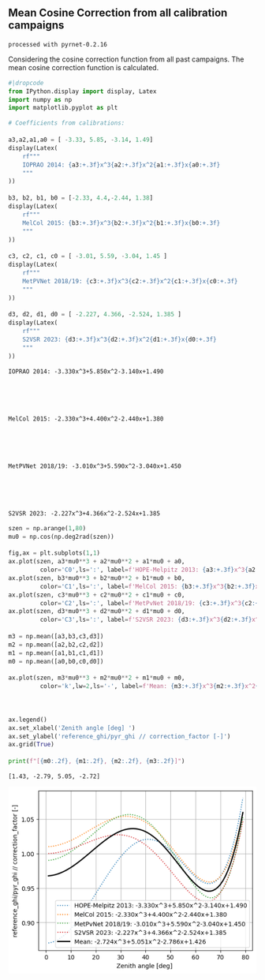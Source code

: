 ## Mean Cosine Correction from all calibration campaigns
```
processed with pyrnet-0.2.16
```

Considering the cosine correction function from all past campaigns. The mean cosine correction function is calculated.


```python
#|dropcode
from IPython.display import display, Latex
import numpy as np
import matplotlib.pyplot as plt
```


```python
# Coefficients from calibrations:

a3,a2,a1,a0 = [ -3.33, 5.85, -3.14, 1.49]
display(Latex(
    rf"""
    IOPRAO 2014: {a3:+.3f}x^3{a2:+.3f}x^2{a1:+.3f}x{a0:+.3f}
    """
))

b3, b2, b1, b0 = [-2.33, 4.4,-2.44, 1.38]
display(Latex(
    rf"""
    MelCol 2015: {b3:+.3f}x^3{b2:+.3f}x^2{b1:+.3f}x{b0:+.3f}
    """
))

c3, c2, c1, c0 = [ -3.01, 5.59, -3.04, 1.45 ]
display(Latex(
    rf"""
    MetPVNet 2018/19: {c3:+.3f}x^3{c2:+.3f}x^2{c1:+.3f}x{c0:+.3f}
    """
))

d3, d2, d1, d0 = [ -2.227, 4.366, -2.524, 1.385 ]
display(Latex(
    rf"""
    S2VSR 2023: {d3:+.3f}x^3{d2:+.3f}x^2{d1:+.3f}x{d0:+.3f}
    """
))
```



    IOPRAO 2014: -3.330x^3+5.850x^2-3.140x+1.490
    




    MelCol 2015: -2.330x^3+4.400x^2-2.440x+1.380
    




    MetPVNet 2018/19: -3.010x^3+5.590x^2-3.040x+1.450
    




    S2VSR 2023: -2.227x^3+4.366x^2-2.524x+1.385
    



```python
szen = np.arange(1,80)
mu0 = np.cos(np.deg2rad(szen))

fig,ax = plt.subplots(1,1)
ax.plot(szen, a3*mu0**3 + a2*mu0**2 + a1*mu0 + a0,
         color='C0',ls=':', label=f'HOPE-Melpitz 2013: {a3:+.3f}x^3{a2:+.3f}x^2{a1:+.3f}x{a0:+.3f}')
ax.plot(szen, b3*mu0**3 + b2*mu0**2 + b1*mu0 + b0,
         color='C1',ls=':', label=f'MelCol 2015: {b3:+.3f}x^3{b2:+.3f}x^2{b1:+.3f}x{b0:+.3f}')
ax.plot(szen, c3*mu0**3 + c2*mu0**2 + c1*mu0 + c0,
         color='C2',ls=':', label=f'MetPvNet 2018/19: {c3:+.3f}x^3{c2:+.3f}x^2{c1:+.3f}x{c0:+.3f}')
ax.plot(szen, d3*mu0**3 + d2*mu0**2 + d1*mu0 + d0,
         color='C3',ls=':', label=f'S2VSR 2023: {d3:+.3f}x^3{d2:+.3f}x^2{d1:+.3f}x{d0:+.3f}')

m3 = np.mean([a3,b3,c3,d3])
m2 = np.mean([a2,b2,c2,d2])
m1 = np.mean([a1,b1,c1,d1])
m0 = np.mean([a0,b0,c0,d0])

ax.plot(szen, m3*mu0**3 + m2*mu0**2 + m1*mu0 + m0,
         color='k',lw=2,ls='-', label=f'Mean: {m3:+.3f}x^3{m2:+.3f}x^2{m1:+.3f}x{m0:+.3f}')



ax.legend()
ax.set_xlabel('Zenith angle [deg] ')
ax.set_ylabel('reference_ghi/pyr_ghi // correction_factor [-]')
ax.grid(True)

print(f"[{m0:.2f}, {m1:.2f}, {m2:.2f}, {m3:.2f}]")

```

    [1.43, -2.79, 5.05, -2.72]



    
![png](mean_cosine_correction_output_3_1.png)
    

